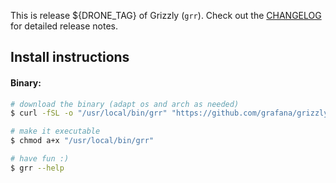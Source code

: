 This is release ${DRONE_TAG} of Grizzly (`grr`). Check out the [CHANGELOG](CHANGELOG.md) for detailed release notes.
## Install instructions

#### Binary:
```bash
# download the binary (adapt os and arch as needed)
$ curl -fSL -o "/usr/local/bin/grr" "https://github.com/grafana/grizzly/releases/download/${DRONE_TAG}/grr-linux-amd64"

# make it executable
$ chmod a+x "/usr/local/bin/grr"

# have fun :)
$ grr --help
```
